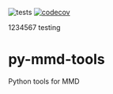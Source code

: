 ![tests](https://github.com/metno/py-mmd-tools/workflows/tests/badge.svg)
[![codecov](https://codecov.io/gh/metno/py-mmd-tools/branch/master/graph/badge.svg)](https://codecov.io/gh/metno/py-mmd-tools)

1234567 testing

# py-mmd-tools

Python tools for MMD
